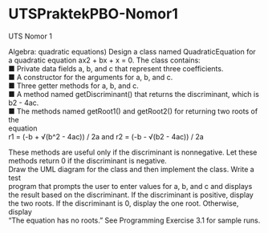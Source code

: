 # UTSPraktekPBO-Nomor1
UTS Nomor 1

Algebra: quadratic equations) Design a class named QuadraticEquation for      
 a quadratic equation ax2 + bx + x = 0. The class contains:                    
 ■ Private data fields a, b, and c that represent three coefficients.           
 ■ A constructor for the arguments for a, b, and c.                             
 ■ Three getter methods for a, b, and c.                                        
 ■ A method named getDiscriminant() that returns the discriminant, which is     
   b2 - 4ac.                                                                    
 ■ The methods named getRoot1() and getRoot2() for returning two roots of the   
   equation                                                                     
           r1 = (-b + √(b^2 - 4ac)) / 2a and r2 = (-b - √(b2 - 4ac)) / 2a       
                                                                                
 These methods are useful only if the discriminant is nonnegative. Let these    
 methods return 0 if the discriminant is negative.                              
 Draw the UML diagram for the class and then implement the class. Write a test  
 program that prompts the user to enter values for a, b, and c and displays the 
 result based on the discriminant. If the discriminant is positive, display the 
 two roots. If the discriminant is 0, display the one root. Otherwise, display  
 “The equation has no roots.” See Programming Exercise 3.1 for sample runs.
